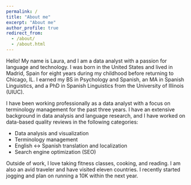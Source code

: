 ```yaml
---
permalink: /
title: "About me"
excerpt: "About me"
author_profile: true
redirect_from: 
  - /about/
  - /about.html
---
```


Hello! My name is Laura, and I am a data analyst with a passion for language and technology. I was born in the United States and lived in Madrid, Spain for eight years during my childhood before returning to Chicago, IL. I earned my BS in Psychology and Spanish, an MA in Spanish Linguistics, and a PhD in Spanish Linguistics from the University of Illinois (UIUC). 

I have been working professionally as a data analyst with a focus on terminology management for the past three years. I have an extensive background in data analysis and language research, and I have worked on data-based quality reviews in the following categories:

* Data analysis and visualization
* Terminology management
* English <-> Spanish translation and localization
* Search engine optimization (SEO)

Outside of work, I love taking fitness classes, cooking, and reading. I am also an avid traveler and have visited eleven countries. I recently started jogging and plan on running a 10K within the next year.
